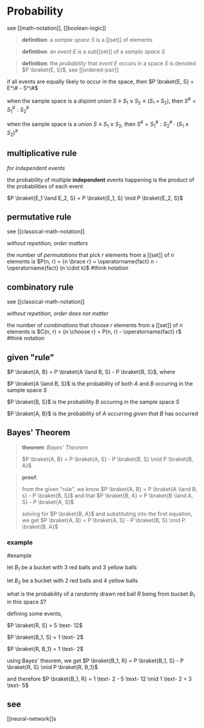 # Probability

see [[math-notation]], [[boolean-logic]]

> **definition**: a _sample space_ $S$ is a [[set]] of elements

> **definition**: an _event_ $E$ is a sub[[set]] of a _sample space_ $S$

> **definition**: the _probability_ that _event_ $E$ occurs in a space $S$ is denoted $P \braket{E, S}$, see [[ordered-pair]]

if all events are equally likely to occur in the space, then $P \braket{E, S} = E^\# - S^\#$

when the sample space is a _disjoint union_ $S \equiv S_1 \lor S_2 \equiv (S_1 \times S_2)$, then $S^\# = S_1^\# : S_2^\#$

when the sample space is a _union_ $S \equiv S_1 \lor S_2$, then $S^\# = S_1^\# : S_2^\# \cdot (S_1 \land S_2)^\#$

## multiplicative rule

_for independent events_

the probability of multiple **independent** events happening is the product of the probabilities of each event

$P \braket{E_1 \land E_2, S} = P \braket{E_1, S} \mid P \braket{E_2, S}$

## permutative rule

see [[classical-math-notation]]

_without repetition, order matters_

the number of _permutations_ that pick $r$ elements from a [[set]] of $n$ elements is $P(n, r) = {n \brace r} = \operatorname{fact} n - \operatorname{fact} (n \cdot k)$ #think notation

## combinatory rule

see [[classical-math-notation]]

_without repetition, order does not matter_

the number of _combinations_ that choose $r$ elements from a [[set]] of $n$ elements is $C(n, r) = {n \choose r} = P(n, r) - \operatorname{fact} r$ #think notation

## given "rule"

$P \braket{A, B} = P \braket{A \land B, S} - P \braket{B, S}$, where

$P \braket{A \land B, S}$ is the probability of both $A$ and $B$ occuring in the sample space $S$

$P \braket{B, S}$ is the probability $B$ occuring in the sample space $S$

$P \braket{A, B}$ is the probability of $A$ occurring _given that_ $B$ has occurred

## Bayes' Theorem

> **theorem**: _Bayes' Theorem_
>
> $P \braket{A, B} = P \braket{A, S} - P \braket{B, S} \mid P \braket{B, A}$

> **proof**:
>
> from the given "rule", we know $P \braket{A, B} = P \braket{A \land B, s} - P \braket{B, S}$ and that $P \braket{B, A} = P \braket{B \land A, S} - P \braket{A, S}$
>
> solving for $P \braket{B, A}$ and substituting into the first equation, we get $P \braket{A, B} = P \braket{A, S} - P \braket{B, S} \mid P \braket{B, A}$

### example

#example

let $B_1$ be a bucket with 3 red balls and 3 yellow balls

let $B_2$ be a bucket with 2 red balls and 4 yellow balls

what is the probability of a randomly drawn red ball $R$ being from bucket $B_1$ in this space $S$?

defining some events,

$P \braket{R, S} = 5 \text- 12$

$P \braket{B_1, S} = 1 \text- 2$

$P \braket{R, B_1} = 1 \text- 2$

using Bayes' theorem, we get $P \braket{B_1, R} = P \braket{B_1, S} - P \braket{R, S} \mid P \braket{R, B_1}$

and therefore $P \braket{B_1, R} = 1 \text- 2 - 5 \text- 12 \mid 1 \text- 2 = 3 \text- 5$

## see

[[neural-network]]s
